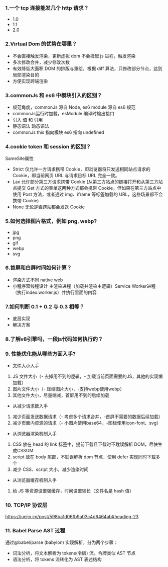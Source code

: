 
### 1.一个 tcp 连接能发几个 http 请求？
- 1.0
- 1.1
- 2.0

### 2.Virtual Dom 的优势在哪里？  
- 不会直接触发渲染，更新虚拟 dom 不会挂起 js 进程，触发渲染
- 多次修改合并，减少修改次数
- 有效降低大面积 DOM 的排版与重绘，根据 diff 算法，只修改部分节点，达到局部渲染目的
- 方便实现跨端渲染

### 3.commonJs 和 es6 中模块引入的区别？
- 规范角度，commonJs 源自 Node, es6 module 源自 es6 规范
- commonJs运行时加载，esModule 编译时输出接口
- 引入 值 和 引用
- 静态语法 动态语法
- commonJs this 指向模块 es6 指向 undefined

### 4.cookie token 和 session 的区别？
SameSite属性  
- Strict 仅允许一方请求携带 Cookie，即浏览器将只发送相同站点请求的 Cookie，即当前网页 URL 与请求目标 URL 完全一致。
- Lax 允许部分第三方请求携带 Cookie (从第三方站点的链接打开和从第三方站点提交 Get 方式的表单这两种方式都会携带 Cookie。但如果在第三方站点中使用 Post 方法，或者通过 img、iframe 等标签加载的 URL，这些场景都不会携带 Cookie)
- None 无论是否跨站都会发送 Cookie

### 5.如何选择图片格式，例如 png, webp?  
- jpg
- png
- gif
- webp
- svg


### 6.首屏和白屏时间如何计算？
- 渲染方式不同 native web
- 小程序双线程设计 主渲染进程（加载并渲染主逻辑）Service Worker进程（执行index.worker.js）并执行里面的内容


### 7.如何判断 0.1 + 0.2 与 0.3 相等？  
- 底层实现
- 解决方案


### 8.了解v8引擎吗，一段js代码如何执行的？


### 9. 性能优化能从哪些方面入手?
- 文件大小入手
1. JS 文件大小（- 去掉用不到的逻辑，- 加载当前页面需要的JS，其他的实现懒加载）
2. 图片文件大小（- 压缩图片大小，-支持webp使用webp）
3. 其他文件大小，尽量缩减，首屏用不到的后续加载
- 从减少请求数入手
1. 减少页面发送数据请求（- 考虑多个请求合并，-首屏不需要的数据后续加载）
2. 减少页面内资源的请求（- 小图片使用base64，-图标使用icon-font、svg）
- 从浏览器渲染机制入手
1. CSS 放在 head 的 link 标签中，提前下载且下载时不耽误解析 DOM，尽快生成CSSOM
2. script 放在 body 尾部，不耽误解析 dom 节点，使用 defer 实现同时下载多个
3. 减少 CSS、script 大小，减少渲染时间
- 从浏览器缓存机制入手
1. 给 JS 等资源设置强缓存，时间设置较长（文件名是 hash 值）


### 10. TCP/IP 协议层

https://juejin.im/post/598ba1d06fb9a03c4d6464ab#heading-23


### 11. Babel Parse AST 过程
通过@babel/parse (babylon) 实现解析，分为两个步骤：  
- 词法分析，将文本解析为 tokens(令牌) 流，令牌类似 AST 节点
- 语法分析，将 tokens 流转化为 AST 表述结构


